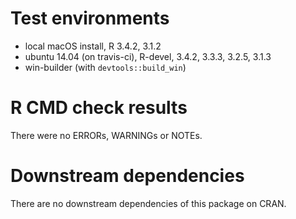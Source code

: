# Test environments

* local macOS install, R 3.4.2, 3.1.2
* ubuntu 14.04 (on travis-ci), R-devel, 3.4.2, 3.3.3, 3.2.5, 3.1.3
* win-builder (with `devtools::build_win`)

# R CMD check results

There were no ERRORs, WARNINGs or NOTEs.

# Downstream dependencies

There are no downstream dependencies of this package on CRAN.
